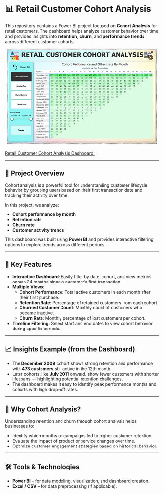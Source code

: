 # 📊 Retail Customer Cohort Analysis

This repository contains a Power BI project focused on **Cohort Analysis** for retail customers. The dashboard helps analyze customer behavior over time and provides insights into **retention**, **churn**, and **performance trends** across different customer cohorts.

![Retail Customer Cohort Analysis Dashboard](Cohort%20analysis.png)

[Retail Customer Cohort Analysis Dashboard:](https://app.powerbi.com/view?r=eyJrIjoiMTI0Njc1NWEtOWFkZi00MDNmLWEwMTctY2E0MThiMDQ5MjZmIiwidCI6ImYzZDA5MDA5LWI2ZjItNDI1OS05ZWJjLTkyNzRkNTMxNDc0MSIsImMiOjEwfQ%3D%3D)

---

## 📌 Project Overview

Cohort analysis is a powerful tool for understanding customer lifecycle behavior by grouping users based on their first transaction date and tracking their activity over time.

In this project, we analyze:
- **Cohort performance by month**
- **Retention rate**
- **Churn rate**
- **Customer activity trends**

This dashboard was built using **Power BI** and provides interactive filtering options to explore trends across different periods.

---

## 📅 Key Features

- **Interactive Dashboard**: Easily filter by date, cohort, and view metrics across 24 months since a customer’s first transaction.
- **Multiple Views**:
  - **Cohort Performance**: Total active customers in each month after their first purchase.
  - **Retention Rate**: Percentage of retained customers from each cohort.
  - **Churned Customer Count**: Monthly count of customers who became inactive.
  - **Churn Rate**: Monthly percentage of lost customers per cohort.
- **Timeline Filtering**: Select start and end dates to view cohort behavior during specific periods.

---

## 📈 Insights Example (from the Dashboard)

- The **December 2009** cohort shows strong retention and performance with **473 customers** still active in the 12th month.
- Later cohorts, like **July 2011** onward, show fewer customers with shorter lifespans — highlighting potential retention challenges.
- The dashboard makes it easy to identify peak performance months and cohorts with high drop-off rates.

---

## 🧠 Why Cohort Analysis?

Understanding retention and churn through cohort analysis helps businesses to:
- Identify which months or campaigns led to higher customer retention.
- Evaluate the impact of product or service changes over time.
- Optimize customer engagement strategies based on historical behavior.

---

## 🛠️ Tools & Technologies

- **Power BI** – for data modeling, visualization, and dashboard creation.
- **Excel / CSV** – for data preprocessing (if applicable).

